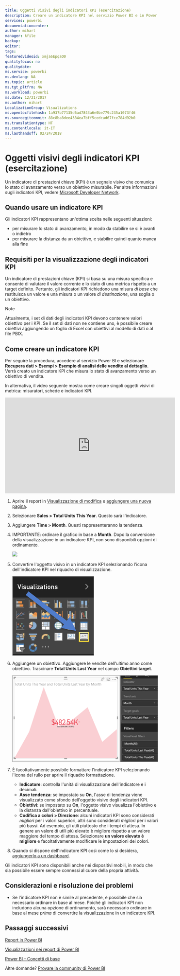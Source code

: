 ```yaml
---
title: Oggetti visivi degli indicatori KPI (esercitazione)
description: Creare un indicatore KPI nel servizio Power BI e in Power BI Desktop
services: powerbi
documentationcenter: 
author: mihart
manager: kfile
backup: 
editor: 
tags: 
featuredvideoid: xmja6EpqaO0
qualityfocus: no
qualitydate: 
ms.service: powerbi
ms.devlang: NA
ms.topic: article
ms.tgt_pltfrm: NA
ms.workload: powerbi
ms.date: 12/21/2017
ms.author: mihart
LocalizationGroup: Visualizations
ms.openlocfilehash: 1a937b77135d6ad7843a6e0be779c235a1073f46
ms.sourcegitcommit: 88c8ba8dee4384ea7bff5cedcad67fce784d92b0
ms.translationtype: HT
ms.contentlocale: it-IT
ms.lasthandoff: 02/24/2018
---
```

# <a name="kpi-visuals-tutorial"></a>Oggetti visivi degli indicatori KPI (esercitazione)
Un indicatore di prestazioni chiave (KPI) è un segnale visivo che comunica lo stato di avanzamento verso un obiettivo misurabile. Per altre informazioni sugli indicatori KPI, vedere [Microsoft Developer Network](https://msdn.microsoft.com/library/hh272050).

## <a name="when-to-use-a-kpi"></a>Quando usare un indicatore KPI
Gli indicatori KPI rappresentano un'ottima scelta nelle seguenti situazioni:

* per misurare lo stato di avanzamento, in modo da stabilire se si è avanti o indietro
* per misurare la distanza da un obiettivo, e stabilire quindi quanto manca alla fine   

## <a name="kpi-visual-requirements"></a>Requisiti per la visualizzazione degli indicatori KPI
Un indicatore di prestazioni chiave (KPI) si basa su una misura specifica e consente di valutare il valore corrente e lo stato di una metrica rispetto a un target definito. Pertanto, gli indicatori KPI richiedono una misura *di base* che restituisca un valore e una misura o un valore *di destinazione*, una soglia o un obiettivo.

> [!NOTE]
> Attualmente, i set di dati degli indicatori KPI devono contenere valori obiettivo per i KPI. Se il set di dati non ne contiene uno, è possibile creare obiettivi aggiungendo un foglio di Excel con obiettivi al modello di dati o al file PBIX.
> 
> 

## <a name="how-to-create-a-kpi"></a>Come creare un indicatore KPI
Per seguire la procedura, accedere al servizio Power BI e selezionare **Recupera dati > Esempi > Esempio di analisi delle vendite al dettaglio**. Verrà creato un indicatore KPI che misura lo stato di avanzamento verso un obiettivo di vendita.

In alternativa, il video seguente mostra come creare singoli oggetti visivi di metrica: misuratori, schede e indicatori KPI.

<iframe width="560" height="315" src="https://www.youtube.com/embed/xmja6EpqaO0?list=PL1N57mwBHtN0JFoKSR0n-tBkUJHeMP2cP" frameborder="0" allowfullscreen></iframe>

1. Aprire il report in [Visualizzazione di modifica](service-reading-view-and-editing-view.md) e [aggiungere una nuova pagina](power-bi-report-add-page.md).    
2. Selezionare **Sales > Total Units This Year**.  Questo sarà l'indicatore.
3. Aggiungere **Time > Month**.  Questi rappresenteranno la tendenza.
4. IMPORTANTE: ordinare il grafico in base a **Month**. Dopo la conversione della visualizzazione in un indicatore KPI, non sono disponibili opzioni di ordinamento.

    ![](media/power-bi-visualization-kpi/power-bi-sort-by-month.png)
5. Convertire l'oggetto visivo in un indicatore KPI selezionando l'icona dell'indicatore KPI nel riquadro di visualizzazione.
   
    ![](media/power-bi-visualization-kpi/power-bi-kpi-icon.png)
6. Aggiungere un obiettivo. Aggiungere le vendite dell'ultimo anno come obiettivo. Trascinare **Total Units Last Year** nel campo **Obiettivi target**.
   
    ![](media/power-bi-visualization-kpi/power-bi-kpi.png)
7. È facoltativamente possibile formattare l'indicatore KPI selezionando l'icona del rullo per aprire il riquadro formattazione.
   
   * **Indicatore**: controlla l'unità di visualizzazione dell'indicatore e i decimali.
   * **Asse tendenza**: se impostato su **On**, l'asse di tendenza viene visualizzato come sfondo dell'oggetto visivo degli indicatori KPI.  
   * **Obiettivi**: se impostato su **On**, l'oggetto visivo visualizza l'obiettivo e la distanza dall'obiettivo in percentuale.
   * **Codifica a colori > Direzione**: alcuni indicatori KPI sono considerati *migliori* per i valori superiori, altri sono considerati *migliori* per i valori più bassi. Ad esempio, gli utili piuttosto che i tempi di attesa. In genere un valore di utili più elevato è migliore rispetto a un valore maggiore del tempo di attesa. Selezionare **un valore elevato è migliore** e facoltativamente modificare le impostazioni dei colori.

1. Quando si dispone dell'indicatore KPI così come lo si desidera, [aggiungerlo a un dashboard](service-dashboard-pin-tile-from-report.md).

Gli indicatori KPI sono disponibili anche nei dispositivi mobili, in modo che sia possibile essere sempre connessi al cuore della propria attività.

## <a name="considerations-and-troubleshooting"></a>Considerazioni e risoluzione dei problemi
* Se l'indicatore KPI non è simile al precedente, è possibile che sia necessario ordinare in base al mese. Poiché gli indicatori KPI non includono alcuna opzione di ordinamento, sarà necessario ordinare in base al mese *prima* di convertire la visualizzazione in un indicatore KPI.

## <a name="next-steps"></a>Passaggi successivi
[Report in Power BI](service-reports.md)

[Visualizzazioni nei report di Power BI](power-bi-report-visualizations.md)

[Power BI - Concetti di base](service-basic-concepts.md)

Altre domande? [Provare la community di Power BI](http://community.powerbi.com/)

